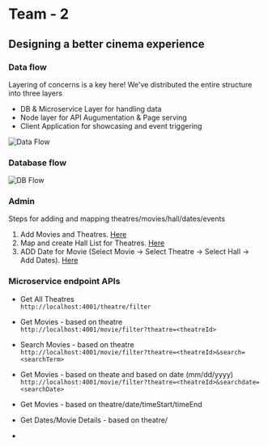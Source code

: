 # Team - 2 

## Designing a better cinema experience

### Data flow
Layering of concerns is a key here!
We've distributed the entire structure into three layers
- DB & Microservice Layer for handling data
- Node layer for API Augumentation & Page serving
- Client Application for showcasing and event triggering

![Data Flow](https://github.com/XT-training/case-studies/blob/team-2/docs/data-flow.png)

### Database flow
![DB Flow](https://github.com/XT-training/case-studies/blob/team-2/docs/db-flow.jpg)

### Admin
Steps for adding and mapping theatres/movies/hall/dates/events
1. Add Movies and Theatres. [Here](https://github.com/XT-training/case-studies/blob/team-2/admin/movie-theatre.html)
2. Map and create Hall List for Theatres. [Here](https://github.com/XT-training/case-studies/blob/team-2/admin/hall.html) 
3. ADD Date for Movie (Select Movie -> Select Theatre -> Select Hall -> Add Dates). [Here](https://github.com/XT-training/case-studies/blob/team-2/admin/date.html)

### Microservice endpoint APIs

- Get All Theatres  
`http://localhost:4001/theatre/filter`

- Get Movies - based on theatre  
`http://localhost:4001/movie/filter?theatre=<theatreId>`

- Search Movies - based on theatre  
`http://localhost:4001/movie/filter?theatre=<theatreId>&search=<searchTerm>`

- Get Movies - based on theate and based on date (mm/dd/yyyy)  
`http://localhost:4001/movie/filter?theatre=<theatreId>&searchdate=<searchDate>`

- Get Movies - based on theatre/date/timeStart/timeEnd

- Get Dates/Movie Details - based on theatre/
- 


